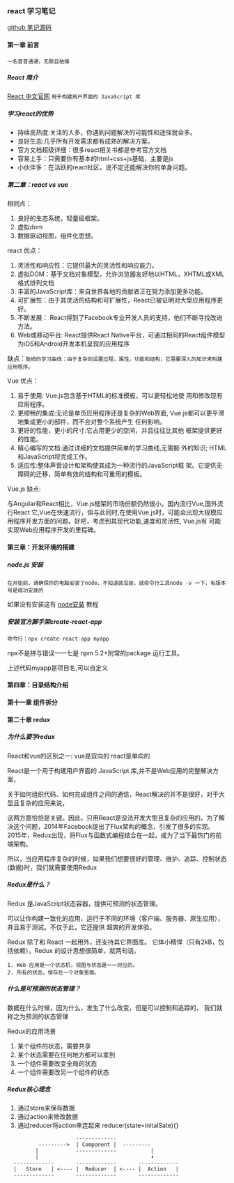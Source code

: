 ### react 学习笔记

[github 笔记源码](https://github.com/zjp693/Learning-diary/tree/main/2021%E5%B9%B4%E4%B8%8A%E5%AD%A6%E6%9C%9F/React)

#### 第一章 前言

```
一名普普通通，无聊且枯燥
```

##### React 简介

[React 中文官网](https://react.docschina.org/)     `用于构建用户界面的 JavaScript 库`

##### 学习react的优势

- 持续高热度:关注的人多，你遇到问题解决的可能性和途径就会多。
- 良好生态:几乎所有开发需求都有成熟的解决方案。
- 官方文档超级详细：很多react相关书都是参考官方文档
- 容易上手：只需要你有基本的html+css+js基础，主要是js
- 小伙伴多：在活跃的react社区，说不定还能解决你的单身问题。

##### 第二章：react vs vue

相同点：

1. 良好的生态系统，轻量级框架。
2.  虚拟dom
3.  数据驱动视图，组件化思想。

react 优点：

1. 灵活性和响应性：它提供最大的灵活性和响应能力。
2. 虚拟DOM：基于文档对象模型，允许浏览器友好地以HTML，XHTML或XML格式排列文档	
3. 丰富的JavaScript库：来自世界各地的贡献者正在努力添加更多功能。	
4. 可扩展性：由于其灵活的结构和可扩展性，React已被证明对大型应用程序更好。	
5. 不断发展： React得到了Facebook专业开发人员的支持，他们不断寻找改进方法。	
6. Web或移动平台: React提供React Native平台，可通过相同的React组件模型为iOS和Android开发本机呈现的应用程序

缺点：`陡峭的学习曲线：由于复杂的设置过程，属性，功能和结构，它需要深入的知识来构建应用程序。`

Vue 优点：

1. 易于使用: Vue.js包含基于HTML的标准模板，可以更轻松地使
   用和修改现有应用程序。
2. 更顺畅的集成:无论是单页应用程序还是复杂的Web界面,
   Vue.js都可以更平滑地集成更小的部件，而不会对整个系统产生
   任何影响。
3. 更好的性能，更小的尺寸:它占用更少的空间，并且往往比其他
   框架提供更好的性能。
4. 精心编写的文档:通过详细的文档提供简单的学习曲线,无需额
   外的知识; HTML和JavaScript将完成工作。
5. 适应性:整体声音设计和架构使其成为一种流行的JavaScript框
   架。它提供无障碍的迁移，简单有效的结构和可重用的模板。

Vue.js 缺点:

与Angular和React相比，Vue.js框架的市场份额仍然很小。国内流行Vue,国外流行React 它,Vue在快速流行，但与此同时,在使用Vue.js时，可能会出现大规模应用程序开发方面的问题。好吧，考虑到其现代功能,速度和灵活性, Vue.js有 可能实现Web应用程序开发的里程碑。

#### 第三章：开发环境的搭建

##### node.js 安装

`在开始前，请确保你的电脑安装了node，不知道装没装，就命令行工具node -v 一下，有版本号是成功安装的`

如果没有安装这有 [node安装](https://www.runoob.com/nodejs/nodejs-install-setup.html)  教程

##### 安装官方脚手架create-react-app

```js
命令行：npx create-react-app myapp
```

npx不是拼与错误一一七是 npm 5.2+附常的package 运行工具。

上述代码myapp是项目名,可以自定义

#### 第四章：目录结构介绍



#### 第十一章 组件拆分

#### 第二十章 redux

##### 为什么要学redux

React和vue的区别之一:  vue是双向的  react是单向的

React是一个用于构建用户界面的 JavaScript 库,并不是Web应用的完整解决方案，

关于如何组织代码、如何完成组件之间的通信，React解决的并不是很好，对于大型且复杂的应用来说，

这两方面恰恰是关键。因此，只用React是没法开发大型且复杂的应用的。为了解决这个问题，2014年Facebook提出了Flux架构的概念，引发了很多的实现。2015年，Redux出现，将Flux与函数式编程结合在一起，成为了当下最热门的前端架构。

所以，当应用程序复杂的时候，如果我们想要很好的管理、维护、追踪、控制状态(数据)时，我们就需要使用Redux		

##### Redux是什么？

Redux 是JavaScript状态容器，提供可预测的状态管理。

可以让你构建一致化的应用，运行于不同的环境（客户端、服务器、原生应用），并且易于测试。不仅于此，它还提供 超爽的开发体验。

Redux 除了和 React 一起用外，还支持其它界面库。 它体小精悍（只有2kB，包括依赖）。Redux 的设计思想很简单，就两句话。

    1. Web 应用是一个状态机，视图与状态是一一对应的。
    2. 所有的状态，保存在一个对象里面。

##### 什么是可预测的状态管理？

数据在什么时候，因为什么，发生了什么改变，但是可以控制和追踪的， 我们就称之为预测的状态管理

Redux的应用场景

1. 某个组件的状态，需要共享
2. 某个状态需要在任何地方都可以拿到
3. 一个组件需要改变全局的状态
4. 一个组件需要改另一个组件的状态

##### Redux核心理念

1. 通过store来保存数据
2. 通过action来修改数据
3. 通过reducer将action串连起来  reducer(state=initalSate){}

```shell
                      -------------
          --------->  | Component |  ---------
         |            -------------           |
         |                                    ⬇
  -------------       -------------       -------------
  |   Store   | <---- |  Reducer  | <---- |  Action   |
  -------------       -------------       -------------
```

